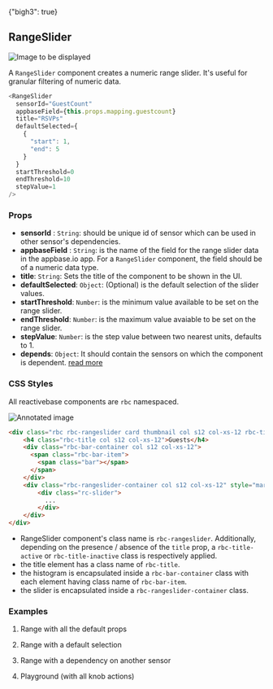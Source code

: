 {"bigh3": true}

## RangeSlider

![Image to be displayed](https://i.imgur.com/OYUWZHL.png)

A `RangeSlider` component creates a numeric range slider. It's useful for granular filtering of numeric data.

```js
<RangeSlider
  sensorId="GuestCount"
  appbaseField={this.props.mapping.guestcount}
  title="RSVPs"
  defaultSelected={
    { 
      "start": 1,
      "end": 5
    }
  }
  startThreshold=0
  endThreshold=10
  stepValue=1
/>
```

### Props

- **sensorId** : `String`: should be unique id of sensor which can be used in other sensor's dependencies.   
- **appbaseField** : `String`: is the name of the field for the range slider data in the appbase.io app. For a `RangeSlider` component, the field should be of a numeric data type.
- **title**: `String`: Sets the title of the component to be shown in the UI.
- **defaultSelected**: `Object`: (Optional) is the default selection of the slider values.    
- **startThreshold**: `Number`: is the minimum value available to be set on the range slider.  
- **endThreshold**: `Number`: is the maximum value avaiable to be set on the range slider.  
- **stepValue**: `Number`: is the step value between two nearest units, defaults to 1.
- **depends**: `Object`: It should contain the sensors on which the component is dependent. [read more](https://appbaseio.github.io/reactive-maps-docs/v1/getting-started/Dependency.html)


### CSS Styles

All reactivebase components are `rbc` namespaced.

![Annotated image](https://i.imgur.com/jXeI9W1.png)

```html
<div class="rbc rbc-rangeslider card thumbnail col s12 col-xs-12 rbc-title-active">
    <h4 class="rbc-title col s12 col-xs-12">Guests</h4>
    <div class="rbc-bar-container col s12 col-xs-12">
      <span class="rbc-bar-item">
        <span class="bar"></span>
      </span>
    </div>
    <div class="rbc-rangeslider-container col s12 col-xs-12" style="margin: 25px 0px;">
        <div class="rc-slider">
          ...
        </div>
    </div>
</div>
```

* RangeSlider component's class name is `rbc-rangeslider`. Additionally, depending on the presence / absence of the `title` prop, a `rbc-title-active` or `rbc-title-inactive` class is respectively applied.
* the title element has a class name of `rbc-title`.
* the histogram is encapsulated inside a `rbc-bar-container` class with each element having class name of `rbc-bar-item`.
* the slider is encapsulated inside a `rbc-rangeslider-container` class.


### Examples

1. Range with all the default props

2. Range with a default selection

3. Range with a dependency on another sensor

4. Playground (with all knob actions)

